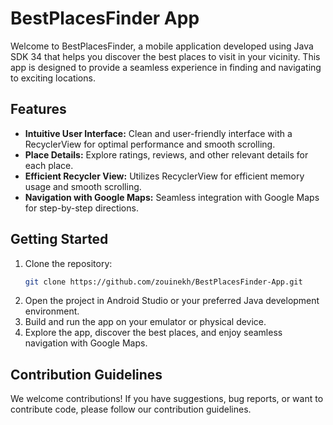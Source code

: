 # BestPlacesFinder App

Welcome to BestPlacesFinder, a mobile application developed using Java SDK 34 that helps you discover the best places to visit in your vicinity. This app is designed to provide a seamless experience in finding and navigating to exciting locations.

## Features

- **Intuitive User Interface:** Clean and user-friendly interface with a RecyclerView for optimal performance and smooth scrolling.
- **Place Details:** Explore ratings, reviews, and other relevant details for each place.
- **Efficient Recycler View:** Utilizes RecyclerView for efficient memory usage and smooth scrolling.
- **Navigation with Google Maps:** Seamless integration with Google Maps for step-by-step directions.

## Getting Started

1. Clone the repository:
   ```bash
   git clone https://github.com/zouinekh/BestPlacesFinder-App.git
2. Open the project in Android Studio or your preferred Java development environment.
3. Build and run the app on your emulator or physical device.
4. Explore the app, discover the best places, and enjoy seamless navigation with Google Maps.
   
## Contribution Guidelines
We welcome contributions! If you have suggestions, bug reports, or want to contribute code, please follow our contribution guidelines.
